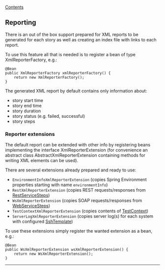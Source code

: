 [Contents](../README.md)

## Reporting
There is an out of the box support prepared for XML reports to be generated for each story as well as creating an index file with links to each report.

To use this feature all that is needed is to register a bean of type XmlReporterFactory, e.g.:
```
@Bean
public XmlReporterFactory xmlReporterFactory() {
    return new XmlReporterFactory();
}
```

The generated XML report by default contains only information about:
 - story start time
 - story end time
 - story duration
 - story status (e.g. failed, successful)
 - story steps


### Reporter extensions
The default report can be extended with other info by registering beans implementing the interface XmlReporterExtension 
(for convenience an abstract class AbstractXmlReporterExtension containing methods for writing XML elements can be used).

There are several extensions already prepared and ready to use:
 - `EnvironmentInfoXmlReporterExtension` (copies Spring Environment properties starting with name `environmentInfo`)
 - `RestXmlReporterExtension` (copies REST requests/responses from [RestServiceSteps](Rest-api.md))
 - `WsXmlReporterExtension` (copies SOAP requests/responses from [WebServiceSteps](Web-service.md))
 - `TestContextXmlReporterExtension` (copies contents of [TestContext](Test-context.md))
 - `ServerLogXmlReporterExtension` (copies server log(s) for each system with configured [SshTemplate](Ssh.md))

To use these extensions simply register the wanted extension as a bean, e.g.:
```
@Bean
public WsXmlReporterExtension wsXmlReporterExtension() {
    return new WsXmlReporterExtension();
}
```

---
